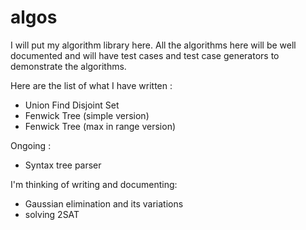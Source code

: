 # algos

I will put my algorithm library here. All the algorithms here will be well documented and will have test cases and test case generators to demonstrate the algorithms.

Here are the list of what I have written :

- Union Find Disjoint Set
- Fenwick Tree (simple version)
- Fenwick Tree (max in range version)

Ongoing :

- Syntax tree parser

I'm thinking of writing and documenting:

- Gaussian elimination and its variations
- solving 2SAT
